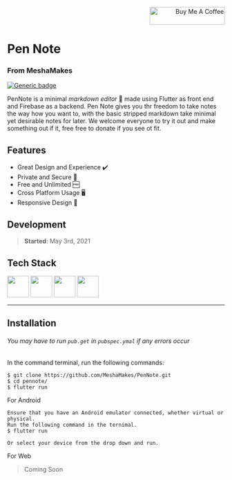 <a href="https://www.buymeacoffee.com/meshamakes" target="_blank"  align="right">
    <p  align="right">
   <img   src="https://images-wixmp-ed30a86b8c4ca887773594c2.wixmp.com/f/2c46f7eb-a870-430c-8351-a3f6f12d62f0/dcc83j2-f1093682-5169-4cdf-bf9d-1f0a12b63e40.gif?token=eyJ0eXAiOiJKV1QiLCJhbGciOiJIUzI1NiJ9.eyJzdWIiOiJ1cm46YXBwOiIsImlzcyI6InVybjphcHA6Iiwib2JqIjpbW3sicGF0aCI6IlwvZlwvMmM0NmY3ZWItYTg3MC00MzBjLTgzNTEtYTNmNmYxMmQ2MmYwXC9kY2M4M2oyLWYxMDkzNjgyLTUxNjktNGNkZi1iZjlkLTFmMGExMmI2M2U0MC5naWYifV1dLCJhdWQiOlsidXJuOnNlcnZpY2U6ZmlsZS5kb3dubG9hZCJdfQ.7gmOTDVAM9TssxZc-xMhpCYPv5g0TJOWS7B5GfmossE" alt="Buy Me A Coffee" height="41" width="174">
   </p>
</a>

# Pen Note

### From MeshaMakes

[![Generic badge](https://img.shields.io/badge/status-Ongoing-green.svg)](https://shields.io/)

PenNote is a minimal *markdown editor* 📝 made using Flutter as front end and Firebase as a backend. Pen Note gives you thr freedom to take notes the way how you want to, with the basic stripped markdown take minimal yet desirable notes for later. We welcome everyone to try it out and make something out if it, free free to donate if you see ot fit.

## Features

- Great Design and Experience ✔️
- Private and Secure 🔐
- Free and Unlimited 🆓
- Cross Platform Usage 🖥️
- Responsive Design 📱

## Development

> **Started**: May 3rd, 2021

## **Tech Stack**

[<img src="https://images.ctfassets.net/1khq4uysbvty/2MbBsf9yEw40SMw6gK0Mmg/35f39d41f167b6615bd80517b4b67bcd/1_6XgfDCVn81AYX68Xvd2I-g_2x.png?&w=736" height="50">](https://figma.com/)
[<img src="https://cdn.statically.io/img/strattonapps.com/wp-content/uploads/2020/02/flutter-logo-5086DD11C5-seeklogo.com_.png" height="50">](https://flutter.dev/)
[<img src="https://seeklogo.com/images/D/dart-logo-FDA1939EC4-seeklogo.com.png" height="50">](https://dart.dev/)
[<img src="https://firebase.google.com/images/brand-guidelines/logo-built_white.png" height="50">](https://firebase.google.com/)

---

## **Installation**
###### You may have to run ```pub.get``` in ```pubspec.ymal``` if any errors occur

In the command terminal, run the following commands:

```
$ git clone https://github.com/MeshaMakes/PenNote.git
$ cd pennote/
$ flutter run
```

For Android

```
Ensure that you have an Android emulator connected, whether virtual or physical.
Run the following command in the ternimal.
$ flutter run

Or select your device from the drop down and run.
```

For Web

> Coming Soon

